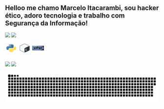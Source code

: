 ## Helloo me chamo Marcelo Itacarambi, sou hacker ético, adoro tecnologia e trabalho com Segurança da Informação!
<div 
  <a href="https://github.com/Marcelo-Itacarambi">
  <img height="160em" src="https://github-readme-stats.vercel.app/api?username=Marcelo-Itacarambi&show_icons=true&theme=algolia&include_all_commits=true&count_private=true"/>
  <img height="130em" src="https://github-readme-stats.vercel.app/api/top-langs/?username=Marcelo-Itacarambi&layout=compact&langs_count=7&theme=algolia"/>
</div>
  
<div style="display: inline_block"><br>
  <img align="center" alt="Itacarambi-Python" height="30" width="40" src="https://raw.githubusercontent.com/devicons/devicon/master/icons/python/python-original.svg">
  <img align="center" alt="Itacarambi-Bash" height="30" width="40" src="https://github.com/devicons/devicon/blob/master/icons/bash/bash-original.svg">
  <img align="center" alt="Itacarambi-Php" height="30" width="40" src="https://github.com/devicons/devicon/blob/master/icons/php/php-original.svg">
</div>
  
##
  
<div> 
  <a href="https://www.linkedin.com/in/marcelo-itacarambi-08829b211/" target="_blank"><img src="https://img.shields.io/badge/-LinkedIn-%230077B5?style=for-the-badge&logo=linkedin&logoColor=white" target="_blank"></a> 
  <a href="mailto:contatomarceloitacarambi@gmail.com"><img src="https://img.shields.io/badge/Gmail-D14836?style=for-the-badge&logo=gmail&logoColor=white" target="_blank"></a>
 
  ![Snake animation](https://github.com/Marcelo-Itacarambi/Marcelo-Itacarambi/blob/output/github-contribution-grid-snake.svg)
 
</div>

